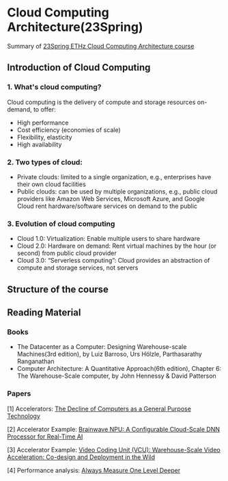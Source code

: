 # Cloud Computing Architecture(23Spring)
Summary of [23Spring ETHz Cloud Computing Architecture course](https://systems.ethz.ch/education/courses/2023-spring/cloud-computing-architecture.html)

## Introduction of Cloud Computing
### 1. What's cloud computing?
Cloud computing is the delivery of compute and storage resources on-demand, to offer:
- High performance
- Cost efficiency (economies of scale)
- Flexibility, elasticity
- High availability

### 2. Two types of cloud:
- Private clouds: limited to a single organization, e.g., enterprises have their own cloud facilities
- Public clouds: can be used by multiple organizations, e.g., public cloud providers like Amazon Web Services, Microsoft Azure, and Google Cloud rent hardware/software services on demand to the public

### 3. Evolution of cloud computing
- Cloud 1.0: Virtualization: Enable multiple users to share hardware
- Cloud 2.0: Hardware on demand: Rent virtual machines by the hour (or second) from public cloud provider
- Cloud 3.0: “Serverless computing”: Cloud provides an abstraction of compute and storage services, not servers

## Structure of the course

## Reading Material
### Books
- The Datacenter as a Computer: Designing Warehouse-scale Machines(3rd edition), by Luiz Barroso, Urs Hölzle, Parthasarathy Ranganathan
- Computer Architecture: A Quantitative Approach(6th edition), Chapter 6: The Warehouse-Scale computer, by John Hennessy & David Patterson

### Papers
[1] Accelerators: [The Decline of Computers as a General Purpose Technology](https://cacm.acm.org/magazines/2021/3/250710-the-decline-of-computers-as-a-general-purpose-technology/fulltext)

[2] Accelerator Example: [Brainwave NPU: A Configurable Cloud-Scale DNN Processor for Real-Time AI](https://www.microsoft.com/en-us/research/uploads/prod/2018/06/ISCA18-Brainwave-CameraReady.pdf)

[3] Accelerator Example: [Video Coding Unit (VCU): Warehouse-Scale Video Acceleration: Co-design and Deployment in the Wild](https://research.google/pubs/pub50300/)

[4] Performance analysis: [Always Measure One Level Deeper](https://dl.acm.org/doi/pdf/10.1145/3213770)

